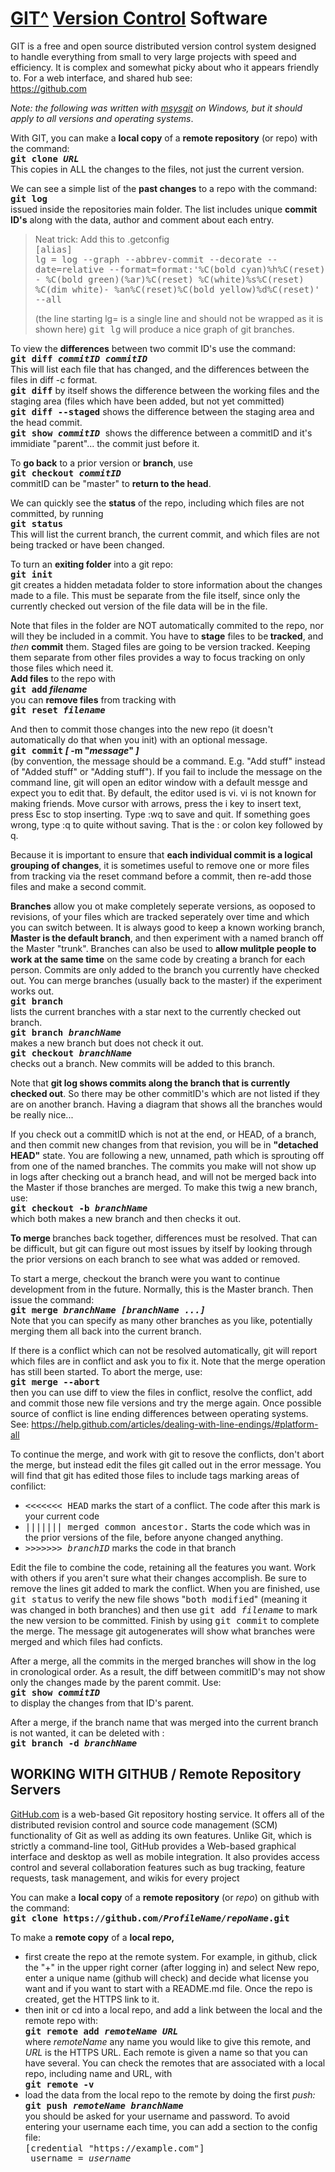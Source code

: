 <HTML>
<HEAD>
  <!-- Created with AOLpress/2.0 -->
  <!-- AP: Created on: 10-Feb-2016 -->
  <!-- AP: Last modified: 13-Feb-2016 -->
  <TITLE>GIT Version Control Software</TITLE>
  <LINK REL="home" HREF="http://www.ecomorder.com/techref/app">
</HEAD>
<BODY>
<H1>
  <A NAME="GIT" HREF="https://git-scm.com/">GIT^</A><A TITLE="JMN-EFP-786"
      NAME="42190.6908796296">
  </A><A HREF="http://techref.massmind.org/techref/method/versioncontrol.htm">Version
  Control</A> Software
</H1>
<P>
GIT is a free and open source distributed version control system designed
to handle everything from small to very large projects with speed and efficiency.
It is complex and somewhat picky about who it appears friendly to. For a
web interface, and shared hub see:<BR>
<A HREF="https://github.com">https://github.com</A>
<P>
<I>Note: the following was written with
<A HREF="https://git-for-windows.github.io/">msysgit</A> on Windows, but
it should apply to all versions and operating systems</I>.
<P>
With GIT, you can make a <B>local copy</B> of a <B>remote repository</B>
(or repo) with the command: <BR>
<B><TT>git clone <I>URL</I></TT> </B><BR>
This copies in ALL the changes to the files, not just the current version.
<P>
We can see a simple list of the <B>past changes</B> to a repo with the command:
<BR>
<B><TT>git log</TT> </B><BR>
issued inside the repositories main folder. The list includes unique <B>commit
ID's</B> along with the data, author and comment about each entry.
<!-- 42190.6908796296 EOR -->
<BLOCKQUOTE>
  Neat trick: Add this to .getconfig<BR>
  <TT>[alias]<BR>
  lg = log --graph --abbrev-commit --decorate --date=relative
  --format=format:'%C(bold cyan)%h%C(reset) - %C(bold green)(%ar)%C(reset)
  %C(white)%s%C(reset) %C(dim white)- %an%C(reset)%C(bold yellow)%d%C(reset)'
  --all</TT>
  <P>
  (the line starting lg= is a single line and should not be wrapped as it is
  shown here) <TT>git lg</TT> will produce a nice graph of git branches.
</BLOCKQUOTE>
<P>
To view the <B>differences</B> between two commit ID's use the command: <BR>
<B><TT>git diff <I>commitID</I> <I>commitID</I></TT> </B><BR>
This will list each file that has changed, and the differences between the
files in diff -c format. <BR>
<TT><B>git diff</B></TT> by itself shows the difference between the working
files and the staging area (files which have been added, but not yet
committed)<BR>
<TT><B>git diff --staged</B></TT> shows the difference between the staging
area and the head commit.<BR>
<B><TT>git show <I>commitID</I> </TT></B>shows the difference between a commitID
and it's immidiate "parent"... the commit just before it.
<P>
To <B>go back</B> to a prior version or <B>branch</B>, use <BR>
<TT><B>git checkout <I>commitID</I></B></TT><BR>
commitID can be "master" to <B>return to the head</B>.
<P>
We can quickly see the <B>status</B> of the repo, including which files are
not committed, by running<BR>
<TT><B>git status</B></TT><BR>
This will list the current branch, the current commit, and which files are
not being tracked or have been changed.
<P>
To turn an <B>exiting folder</B> into a git repo:<BR>
<TT><B>git init</B></TT><BR>
git creates a hidden metadata folder to store information about the changes
made to a file. This must be separate from the file itself, since only the
currently checked out version of the file data will be in the file.
<P>
Note that files in the folder are NOT automatically commited to the repo,
nor will they be included in a commit. You have to <B>stage</B> files to
be<B> tracked</B>, and <I>then</I> <B>commit</B> them. Staged files are going
to be version tracked. Keeping them separate from other files provides a
way to focus tracking on only those files which need it.<BR>
<B>Add files</B> to the repo with <BR>
<B><TT>git add</TT> <I>filename</I></B><BR>
you can <B>remove files</B> from tracking with <BR>
<TT><B>git reset <I>filename</I></B></TT>
<P>
And then to commit those changes into the new repo (it doesn't automatically
do that when you init) with an optional message.<BR>
<B><TT>git commit</TT> <I>[</I> -m "<I>message</I>" <I>]</I></B><BR>
(by convention, the message should be a command. E.g. "Add stuff" instead
of "Added stuff" or "Adding stuff"). If you fail to include the message on
the command line, git will open an editor window with a default messge and
expect you to edit that. By default, the editor used is vi. vi is not known
for making friends. Move cursor with arrows, press the i key to insert text,
press Esc to stop inserting. Type :wq to save and quit. If something goes
wrong, type :q to quite without saving. That is the : or colon key followed
by q.
<P>
Because it is important to ensure that <B>each individual commit is a logical
grouping of changes</B>, it is sometimes useful to remove one or more files
from tracking via the reset command before a commit, then re-add those files
and make a second commit.
<P>
<B>Branches</B> allow you ot make completely seperate versions, as ooposed
to revisions, of your files which are tracked seperately over time and which
you can switch between. It is always good to keep a known working branch,
<B>Master is the default branch</B>, and then experiment with a named branch
off the Master "trunk". Branches can also be used to <B>allow mulitple people
to work at the same time</B> on the same code by creating a branch for each
person. Commits are only added to the branch you currently have checked out.
You can merge branches (usually back to the master) if the experiment works
out. <BR>
<TT><B>git branch</B></TT><BR>
lists the current branches with a star next to the currently checked out
branch.<BR>
<TT><B>git branch <I>branchName</I></B></TT><BR>
makes a new branch but does not check it out.<BR>
<TT><B>git checkout <I>branchName</I></B></TT><BR>
checks out a branch. New commits will be added to this branch.
<P>
Note that <B>git log shows commits along the branch that is currently checked
out</B>. So there may be other commitID's which are not listed if they are
on another branch. Having a diagram that shows all the branches would be
really nice...
<P>
If you check out a commitID which is not at the end, or HEAD, of a branch,
and then commit new changes from that revision, you will be in <B>"detached
HEAD"</B> state. You are following a new, unnamed, path which is sprouting
off from one of the named branches. The commits you make will not show up
in logs after checking out a branch head, and will not be merged back into
the Master if those branches are merged. To make this twig a new branch,
use:<BR>
<TT><B>git checkout -b <I>branchName</I></B></TT><BR>
which both makes a new branch and then checks it out.
<P>
<B>To merge </B>branches back together, differences must be resolved. That
can be difficult, but git can figure out most issues by itself by looking
through the prior versions on each branch to see what was added or removed.
<P>
To start a merge, checkout the branch were you want to continue development
from in the future. Normally, this is the Master branch. Then issue the
command:<BR>
<TT><B>git merge <I>branchName [branchName ...]</I></B></TT><BR>
Note that you can specify as many other branches as you like, potentially
merging them all back into the current branch.
<P>
If there is a conflict which can not be resolved automatically, git will
report which files are in conflict and ask you to fix it. Note that the merge
operation has still been started. To abort the merge, use:<BR>
<TT><B>git merge --abort</B></TT><BR>
then you can use diff to view the files in conflict, resolve the conflict,
add and commit those new file versions and try the merge again. Once possible
source of conflict is line ending differences between operating systems.
See:
<A HREF="https://help.github.com/articles/dealing-with-line-endings/#platform-all">https://help.github.com/articles/dealing-with-line-endings/#platform-all</A>
<P>
To continue the merge, and work with git to resove the conflicts, don't abort
the merge, but instead edit the files git called out in the error message.
You will find that git has edited those files to include tags marking areas
of confilict:
<UL>
  <LI>
    <TT>&lt;&lt;&lt;&lt;&lt;&lt;&lt; HEAD</TT> marks the start of a conflict.
    The code after this mark is your current code
  <LI>
    <TT>||||||| merged common ancestor.</TT> Starts the code which was in the
    prior versions of the file, before anyone changed anything.
  <LI>
    <TT>&gt;&gt;&gt;&gt;&gt;&gt;&gt; <I>branchID</I></TT> marks the code in that
    branch
</UL>
<P>
Edit the file to combine the code, retaining all the features you want. Work
with others if you aren't sure what their changes accomplish. Be sure to
remove the lines git added to mark the conflict. When you are finished, use
<TT>git status</TT> to verify the new file shows "<TT>both modified</TT>"
(meaning it was changed in both branches) and then use <TT>git add
<I>filename</I></TT> to mark the new version to be committed. Finish by using
<TT>git commit</TT> to complete the merge. The message git autogenerates
will show what branches were merged and which files had conficts.
<P>
After a merge, all the commits in the merged branches will show in the log
in cronological order. As a result, the diff between commitID's may not show
only the changes made by the parent commit. Use:<BR>
<B><TT>git show <I>commitID</I> </TT></B><BR>
to display the changes from that ID's parent.
<P>
After a merge, if the branch name that was merged into the current branch
is not wanted, it can be deleted with :<BR>
<TT><B>git branch -d <I>branchName</I></B></TT>
<H2>
  WORKING WITH GITHUB / Remote Repository Servers
</H2>
<P>
<A HREF="https://github.com/">GitHub.com</A> is a web-based Git repository
hosting service. It offers all of the distributed revision control and source
code management (SCM) functionality of Git as well as adding its own features.
Unlike Git, which is strictly a command-line tool, GitHub provides a Web-based
graphical interface and desktop as well as mobile integration. It also provides
access control and several collaboration features such as bug tracking, feature
requests, task management, and wikis for every project
<P>
You can make a <B>local copy</B> of a <B>remote repository</B> (or
<I>repo</I>) on github with the command: <BR>
<B><TT>git clone
https://github.com/<I>ProfileName/repoName</I>.git</TT></B>
<P>
To make a <B>remote copy</B> of a <B>local repo, </B>
<UL>
  <LI>
    first create the repo at the remote system. For example, in github, click
    the "+" in the upper right corner (after logging in) and select New repo,
    enter a unique name (github will check) and decide what license you want
    and if you want to start with a README.md file. Once the repo is created,
    get the HTTPS link to it.
  <LI>
    then init or cd into a local repo, and add a link between the local and the
    remote repo with:<BR>
    <TT><B>git remote add <I>remoteName</I> <I>URL</I></B></TT><BR>
    where <I>remoteName </I>any name you would like to give this remote, and
    <I>URL </I>is the HTTPS URL. Each remote is given a name so that you can
    have several. You can check the remotes that are associated with a local
    repo, including name and URL,&nbsp;with <BR>
    <TT><B>git remote -v</B></TT>
  <LI>
    load the data from the local repo to the remote by doing the first
    <I>push:</I><BR>
    <TT><B>git push <I>remoteName branchName</I></B></TT><BR>
    you should be asked for your username and password. To avoid entering your
    username each time, you can add a section to the config
    file:<BR>
    <TT>[credential "https://example.com"]<BR>
    &nbsp;username = <I>username</I></TT>
</UL>
</BODY></HTML>
